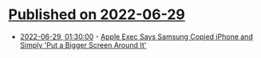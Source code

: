 # [Published on 2022-06-29](index.md)

* [2022-06-29, 01:30:00](https://mobile.slashdot.org/story/22/06/28/2228224/apple-exec-says-samsung-copied-iphone-and-simply-put-a-bigger-screen-around-it?utm_source=rss1.0mainlinkanon&utm_medium=feed) - [Apple Exec Says Samsung Copied iPhone and Simply 'Put a Bigger Screen Around It'](https://mobile.slashdot.org/story/22/06/28/2228224/apple-exec-says-samsung-copied-iphone-and-simply-put-a-bigger-screen-around-it?utm_source=rss1.0mainlinkanon&utm_medium=feed)
